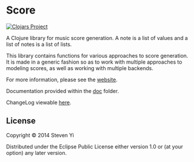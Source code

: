 # Score 

[![Clojars Project](http://clojars.org/kunstmusik/score/latest-version.svg)](http://clojars.org/kunstmusik/score)

A Clojure library for music score generation.  A note is a list of values and
a list of notes is a list of lists.

This library contains functions for various approaches to score generation. It
is made in a generic fashion so as to work with multiple approaches to 
modeling scores, as well as working with multiple backends. 

For more information, please see the [website](http://kunstmusik.github.io/score). 

Documentation provided within the [doc](doc/intro.md) folder.

ChangeLog viewable [here](CHANGELOG.md).

## License

Copyright © 2014 Steven Yi 

Distributed under the Eclipse Public License either version 1.0 or (at
your option) any later version.
